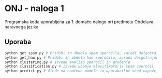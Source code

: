 # ONJ - naloga 1

Programska koda uporabljena za 1. domačo nalogo pri predmetu Obdelava naravnega jezika

## Uporaba

```bash
python get_spam.py # Pridobi in obdela spam sporočila, zaradi dolgotrajnosti izvajanja tega ukaza so ta že shranjena v mapi "corpus_spam/"
python get_ham.py # Pridobi in obdela ham sporočila, zaradi dolgotrajnosti izvajanja tega ukaza so ta že shranjena v mapi "corpus_ham/"
python clustering.py # Izvede analizo sporočil in gručenje
python classification.py # Izvede učenje klasifikatorja spam sporočil
python predict.py # Glede na naučene modele in uporabnikov vhod napove, ali je ta spam, ali ham
```
